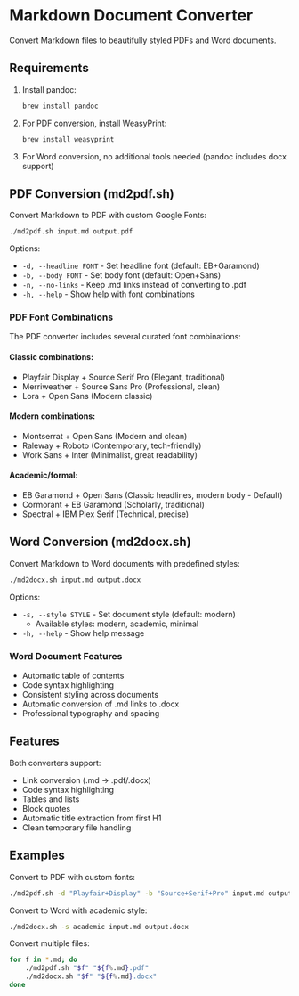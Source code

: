 # Markdown Document Converter

Convert Markdown files to beautifully styled PDFs and Word documents.

## Requirements

1. Install pandoc:
   ```bash
   brew install pandoc
   ```

2. For PDF conversion, install WeasyPrint:
   ```bash
   brew install weasyprint
   ```

3. For Word conversion, no additional tools needed (pandoc includes docx support)

## PDF Conversion (md2pdf.sh)

Convert Markdown to PDF with custom Google Fonts:

```bash
./md2pdf.sh input.md output.pdf
```

Options:
- `-d, --headline FONT` - Set headline font (default: EB+Garamond)
- `-b, --body FONT` - Set body font (default: Open+Sans)
- `-n, --no-links` - Keep .md links instead of converting to .pdf
- `-h, --help` - Show help with font combinations

### PDF Font Combinations

The PDF converter includes several curated font combinations:

#### Classic combinations:
- Playfair Display + Source Serif Pro (Elegant, traditional)
- Merriweather + Source Sans Pro (Professional, clean)
- Lora + Open Sans (Modern classic)

#### Modern combinations:
- Montserrat + Open Sans (Modern and clean)
- Raleway + Roboto (Contemporary, tech-friendly)
- Work Sans + Inter (Minimalist, great readability)

#### Academic/formal:
- EB Garamond + Open Sans (Classic headlines, modern body - Default)
- Cormorant + EB Garamond (Scholarly, traditional)
- Spectral + IBM Plex Serif (Technical, precise)

## Word Conversion (md2docx.sh)

Convert Markdown to Word documents with predefined styles:

```bash
./md2docx.sh input.md output.docx
```

Options:
- `-s, --style STYLE` - Set document style (default: modern)
  - Available styles: modern, academic, minimal
- `-h, --help` - Show help message

### Word Document Features

- Automatic table of contents
- Code syntax highlighting
- Consistent styling across documents
- Automatic conversion of .md links to .docx
- Professional typography and spacing

## Features

Both converters support:
- Link conversion (.md → .pdf/.docx)
- Code syntax highlighting
- Tables and lists
- Block quotes
- Automatic title extraction from first H1
- Clean temporary file handling

## Examples

Convert to PDF with custom fonts:
```bash
./md2pdf.sh -d "Playfair+Display" -b "Source+Serif+Pro" input.md output.pdf
```

Convert to Word with academic style:
```bash
./md2docx.sh -s academic input.md output.docx
```

Convert multiple files:
```bash
for f in *.md; do
    ./md2pdf.sh "$f" "${f%.md}.pdf"
    ./md2docx.sh "$f" "${f%.md}.docx"
done
